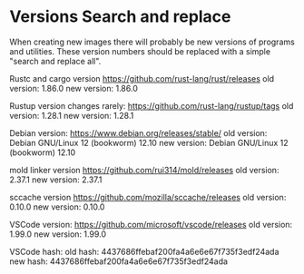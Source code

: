 # Versions Search and replace

When creating new images there will probably be new versions of programs and utilities.
These version numbers should be replaced with a simple "search and replace all".

Rustc and cargo version
<https://github.com/rust-lang/rust/releases>
old version: 1.86.0
new version: 1.86.0

Rustup version changes rarely:
<https://github.com/rust-lang/rustup/tags>
old version: 1.28.1
new version: 1.28.1

Debian version:
<https://www.debian.org/releases/stable/>
old version: Debian GNU/Linux 12 (bookworm) 12.10
new version: Debian GNU/Linux 12 (bookworm) 12.10

mold linker version
<https://github.com/rui314/mold/releases>
old version: 2.37.1
new version: 2.37.1

sccache version
<https://github.com/mozilla/sccache/releases>
old version: 0.10.0
new version: 0.10.0

VSCode version:
<https://github.com/microsoft/vscode/releases>
old version: 1.99.0
new version: 1.99.0

VSCode hash:
old hash: 4437686ffebaf200fa4a6e6e67f735f3edf24ada
new hash: 4437686ffebaf200fa4a6e6e67f735f3edf24ada
